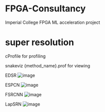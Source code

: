 # FPGA-Consultancy
Imperial College FPGA ML acceleration project

# super resolution

cProfile for profiling

snakeviz {method_name}.prof for viewing


EDSR
![image](https://user-images.githubusercontent.com/85248151/167438474-ab4abe3b-b67c-495f-8805-30078edbe24a.png)

ESPCN
![image](https://user-images.githubusercontent.com/85248151/167438234-d57bd41e-3268-48ab-9a1b-540fefb8355e.png)

FSRCNN
![image](https://user-images.githubusercontent.com/85248151/167438598-135e365d-1d63-4a31-9ba0-5584aea19e72.png)

LapSRN
![image](https://user-images.githubusercontent.com/85248151/167438666-cff0a6e7-dafc-4ad5-8adc-a640d614d465.png)
